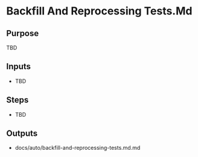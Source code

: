 # Backfill And Reprocessing Tests.Md

## Purpose

TBD

## Inputs

- TBD

## Steps

- TBD

## Outputs

- docs/auto/backfill-and-reprocessing-tests.md.md

